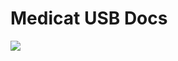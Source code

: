# Medicat USB Docs

![](https://img.shields.io/badge/Cloudflare%20Pages-F38020?style=for-the-badge&logo=Cloudflare%20Pages&logoColor=white)
